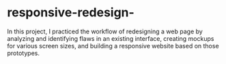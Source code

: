 # responsive-redesign-
In this project, I practiced the workflow of redesigning a web page by analyzing and identifying flaws in an existing interface, creating mockups for various screen sizes, and building a responsive website based on those prototypes.
